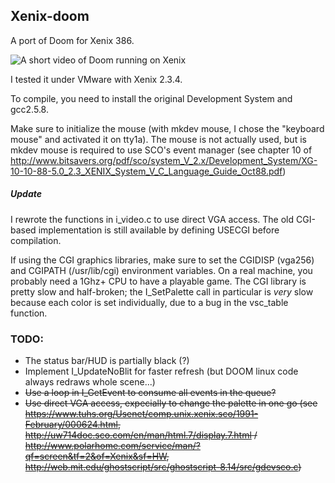 ## Xenix-doom
A port of Doom for Xenix 386.

![A short video of Doom running on Xenix](Doom_on_Xenix.gif)

I tested it under VMware with Xenix 2.3.4.

To compile, you need to install the original Development System and gcc2.5.8.

Make sure to initialize the mouse (with mkdev mouse, I chose the "keyboard mouse" and activated it on tty1a). The mouse is not actually used, but is mkdev mouse is required to 
use SCO's event manager (see chapter 10 of http://www.bitsavers.org/pdf/sco/system_V_2.x/Development_System/XG-10-10-88-5.0_2.3_XENIX_System_V_C_Language_Guide_Oct88.pdf)


##### Update
I rewrote the functions in i_video.c to use direct VGA access. The old CGI-based implementation is still available by defining USECGI before compilation. 

If using the CGI graphics libraries, make sure to set the CGIDISP (vga256) and CGIPATH (/usr/lib/cgi) environment variables. On a real machine, you probably need a 1Ghz+ CPU to have a playable game. The CGI library is pretty slow and half-broken; the I_SetPalette call in particular is *very* slow because each color is set individually, due to a bug in the vsc_table
function.


### TODO: 
- The status bar/HUD is partially black (?)
- Implement I_UpdateNoBlit for faster refresh (but DOOM linux code always redraws whole scene...)
- ~~Use a loop in I_GetEvent to consume all events in the queue?~~
- ~~Use direct VGA access, expecially to change the palette in one go (see https://www.tuhs.org/Usenet/comp.unix.xenix.sco/1991-February/000624.html, http://uw714doc.sco.com/en/man/html.7/display.7.html / http://www.polarhome.com/service/man/?qf=screen&tf=2&of=Xenix&sf=HW, http://web.mit.edu/ghostscript/src/ghostscript-8.14/src/gdevsco.c)~~